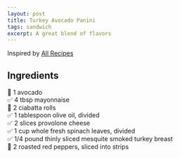 ```yaml
---
layout: post
title: Turkey Avocado Panini  
tags: sandwich
excerpt: A great blend of flavors
---
```

Inspired by [All Recipes](https://www.allrecipes.com/recipe/201117/turkey-avocado-panini/)

## Ingredients
🔪 1 avocado  
✅ 4 tbsp mayonnaise  
🔪 2 ciabatta rolls  
✅ 1 tablespoon olive oil, divided  
✅ 2 slices provolone cheese  
✅ 1 cup whole fresh spinach leaves, divided  
✅ 1/4 pound thinly sliced mesquite smoked turkey breast  
🔪 2 roasted red peppers, sliced into strips  